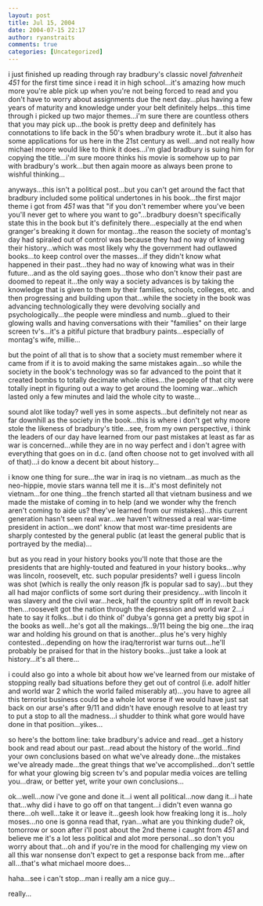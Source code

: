 ```yaml
---
layout: post
title: Jul 15, 2004
date: 2004-07-15 22:17
author: ryanstraits
comments: true
categories: [Uncategorized]
---
```

i just finished up reading through ray bradbury's classic novel <em>fahrenheit 451</em> for the first time since i read it in high school...it's amazing how much more you're able pick up when you're not being forced to read and you don't have to worry about assignments due the next day...plus having a few years of maturity and knowledge under your belt definitely helps...this time through i picked up two major themes...i'm sure there are countless others that you may pick up...the book is pretty deep and definitely has connotations to life back in the 50's when bradbury wrote it...but it also has some applications for us here in the 21st century as well...and not really how michael moore would like to think it does...i'm glad bradbury is suing him for copying the title...i'm sure moore thinks his movie is somehow up to par with bradbury's work...but then again moore as always been prone to wishful thinking...

anyways...this isn't a political post...but you can't get around the fact that bradbury included some political undertones in his book...the first major theme i got from <em>451</em> was that "if you don't remember where you've been you'll never get to where you want to go"...bradbury doesn't specifically state this in the book but it's definitely there...especially at the end when granger's breaking it down for montag...the reason the society of montag's day had spiraled out of control was because they had no way of knowing their history...which was most likely why the government had outlawed books...to keep control over the masses...if they didn't know what happened in their past...they had no way of knowing what was in their future...and as the old saying goes...those who don't know their past are doomed to repeat it...the only way a society advances is by taking the knowledge that is given to them by their families, schools, colleges, etc. and then progressing and building upon that...while the society in the book was advancing technologically they were devolving socially and psychologically...the people were mindless and numb...glued to their glowing walls and having conversations with their "families" on their large screen tv's...it's a pitiful picture that bradbury paints...especially of montag's wife, millie...

but the point of all that is to show that a society must remember where it came from if it is to avoid making the same mistakes again...so while the society in the book's technology was so far advanced to the point that it created bombs to totally decimate whole cities...the people of that city were totally inept in figuring out a way to get around the looming war...which lasted only a few minutes and laid the whole city to waste...

sound alot like today? well yes in some aspects...but definitely not near as far downhill as the society in the book...this is where i don't get why moore stole the likeness of bradbury's title...see, from my own perspective, i think the leaders of our day have learned from our past mistakes at least as far as war is concerned...while they are in no way perfect and i don't agree with everything that goes on in d.c. (and often choose not to get involved with all of that)...i do know a decent bit about history...

i know one thing for sure...the war in iraq is no vietnam...as much as the neo-hippie, movie stars wanna tell me it is...it's most definitely not vietnam...for one thing...the french started all that vietnam business and we made the mistake of coming in to help (and we wonder why the french aren't coming to aide us? they've learned from our mistakes)...this current generation hasn't seen real war...we haven't witnessed a real war-time president in action...we dont' know that most war-time presidents are sharply contested by the general public (at least the general public that is portrayed by the media)...

but as you read in your history books you'll note that those are the presidents that are highly-touted and featured in your history books...why was lincoln, roosevelt, etc. such popular presidents? well i guess lincoln was shot (which is really the only reason jfk is popular sad to say)...but they all had major conflicts of some sort during their presidency...with lincoln it was slavery and the civil war...heck, half the country split off in revolt back then...roosevelt got the nation through the depression and world war 2...i hate to say it folks...but i do think ol' dubya's gonna get a pretty big spot in the books as well...he's got all the makings...9/11 being the big one...the iraq war and holding his ground on that is another...plus he's very highly contested...depending on how the iraq/terrorist war turns out...he'll probably be praised for that in the history books...just take a look at history...it's all there...

i could also go into a whole bit about how we've learned from our mistake of stopping really bad situations before they get out of control (i.e. adolf hitler and world war 2 which the world failed miserably at)...you have to agree all this terrorist business could be a whole lot worse if we would have just sat back on our arse's after 9/11 and didn't have enough resolve to at least try to put a stop to all the madness...i shudder to think what gore would have done in that position...yikes...

so here's the bottom line: take bradbury's advice and read...get a history book and read about our past...read about the history of the world...find your own conclusions based on what we've already done...the mistakes we've already made...the great things that we've accomplished...don't settle for what your glowing big screen tv's and popular media voices are telling you...draw, or better yet, write your own conclusions...

ok...well...now i've gone and done it...i went all political...now dang it...i hate that...why did i have to go off on that tangent...i didn't even wanna go there...oh well...take it or leave it...geesh look how freaking long it is...holy moses...no one is gonna read that, ryan...what are you thinking dude? ok, tomorrow or soon after i'll post about the 2nd theme i caught from <em>451</em> and believe me it's a lot less political and alot more personal...so don't you worry about that...oh and if you're in the mood for challenging my view on all this war nonsense don't expect to get a response back from me...after all...that's what michael moore does...

haha...see i can't stop...man i really am a nice guy...

really...
